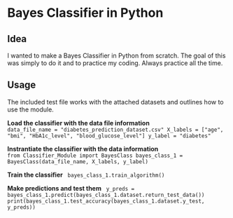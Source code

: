 # Bayes Classifier in Python
## Idea
I wanted to make a Bayes Classifier in Python from scratch. The goal of this was simply to do it and to practice my coding. Always practice all the time.

## Usage
The included test file works with the attached datasets and outlines how to use the module.

<b>Load the classifier with the data file information</b>
<code>
data_file_name = "diabetes_prediction_dataset.csv"
X_labels = ["age", "bmi", "HbA1c_level", "blood_glucose_level"]
y_label = "diabetes"
</code>


<b>Instrantiate the classifier with the data information</b>
<code>
from Classifier_Module import BayesClass
bayes_class_1 = BayesClass(data_file_name, X_labels, y_label)
</code>


<b>Train the classifier</b>
<code>
bayes_class_1.train_algorithm()
</code>


<b>Make predictions and test them</b>
<code>
y_preds = bayes_class_1.predict(bayes_class_1.dataset.return_test_data())
print(bayes_class_1.test_accuracy(bayes_class_1.dataset.y_test, y_preds))
</code>
